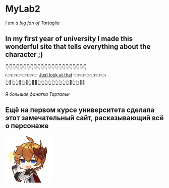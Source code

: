 # MyLab2
*I am a big fan of Tartaglia*
## In my first year of university I made this wonderful site that tells everything about the character ;)


:point_down::point_down::point_down::point_down::point_down::point_down::point_down::point_down::point_down::point_down::point_down::point_down::point_down::point_down::point_down::point_down::point_down::point_down::point_down::point_down::point_down::point_down::point_down: <br>
:point_right::point_right::point_right::point_right::point_right::point_right: 
[Just look at that](https://defur.github.io/MyLab2/) 
:point_left::point_left::point_left::point_left::point_left::point_left:<br>
:point_up_2::middle_finger::point_up_2::point_up_2::middle_finger::point_up_2::middle_finger::point_up_2::middle_finger::middle_finger::point_up_2::point_up_2::point_up_2::point_up_2::point_up_2::point_up_2::point_up_2::point_up_2::point_up_2::middle_finger::point_up_2::point_up_2::middle_finger::middle_finger:

*Я большая фанатка Тартальи* 
## Ещё на первом курсе университета сделала этот замечательный сайт, расказывающий всё о персонаже

<img src="https://github.com/defur/MyLab2/blob/main/123/3.png" title="tort" alt="tort" width="150" height="150"/>



